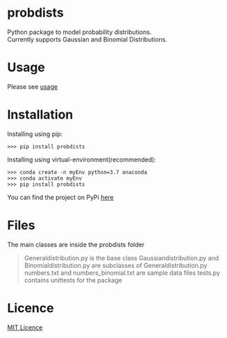 # probdists

Python package to model probability distributions.<br>
Currently supports Gaussian and Binomial Distributions.

# Usage
Please see [usage](Usage.MD)

# Installation

Installing using pip:
```
>>> pip install probdists
```

Installing using virtual-environment(recommended):
```
>>> conda create -n myEnv python=3.7 anaconda
>>> conda activate myEnv
>>> pip install probdists
```

You can find the project on PyPi [here](https://pypi.org/project/probdists/)


# Files

The main classes are inside the probdists folder
> Generaldistribution.py is the base class
> Gaussiandistribution.py and Binomialdistribution.py are subclasses of Generaldistribution.py
> numbers.txt and numbers_binomial.txt are sample data files
> tests.py contains unittests for the package

# Licence

[MIT Licence](LICENCE.txt)
